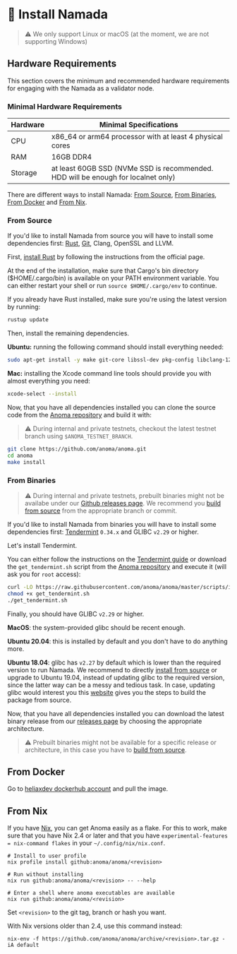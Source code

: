 # 💾 Install Namada

>⚠️ We only support Linux or macOS (at the moment, we are not supporting Windows)

## Hardware Requirements

This section covers the minimum and recommended hardware requirements for engaging with the Namada as a validator node.

### Minimal Hardware Requirements

| Hardware | Minimal Specifications |
| -------- | -------- |
| CPU     | x86_64 or arm64 processor with at least 4 physical cores     |
| RAM     | 16GB DDR4     |
| Storage     | at least 60GB SSD (NVMe SSD is recommended. HDD will be enough for localnet only)    |

There are different ways to install Namada: [From Source](#from-source), [From Binaries](#from-binaries), [From Docker](#from-docker) and [From Nix](#from-nix).

### From Source

If you'd like to install Namada from source you will have to install some dependencies first: [Rust](https://www.rust-lang.org/tools/install), [Git](https://git-scm.com/book/en/v2/Getting-Started-Installing-Git), Clang, OpenSSL and LLVM.

First, [install Rust](https://www.rust-lang.org/tools/install) by following the instructions from the official page. 

At the end of the installation, make sure that Cargo's bin directory ($HOME/.cargo/bin) is available on your PATH environment variable. You can either restart your shell or run `source $HOME/.cargo/env` to continue.

If you already have Rust installed, make sure you're using the latest version by running:
```bash
rustup update
```
Then, install the remaining dependencies.

**Ubuntu:** running the following command should install everything needed:
```bash
sudo apt-get install -y make git-core libssl-dev pkg-config libclang-12-dev
```
**Mac:** installing the Xcode command line tools should provide you with almost everything you need:
```bash
xcode-select --install
```
Now, that you have all dependencies installed you can clone the source code from the [Anoma repository](https://github.com/anoma/anoma) and build it with:

>⚠️ During internal and private testnets, checkout the latest testnet branch using `$ANOMA_TESTNET_BRANCH`. 

```bash
git clone https://github.com/anoma/anoma.git
cd anoma 
make install
```

### From Binaries

>⚠️ During internal and private testnets, prebuilt binaries might not be availabe under our [Github releases page](https://github.com/anoma/anoma/releases).
>We recommend you [build from source](#build-from-source) from the appropriate branch or commit.

If you'd like to install Namada from binaries you will have to install some dependencies first: [Tendermint](https://docs.tendermint.com/master/introduction/install.html) `0.34.x` and GLIBC `v2.29` or higher.

Let's install Tendermint. 

You can either follow the instructions on the [Tendermint guide](https://docs.tendermint.com/master/introduction/install.html) or download the `get_tendermint.sh` script from the [Anoma repository](https://github.com/anoma/anoma/blob/master/scripts/install/get_tendermint.sh) and execute it (will ask you for `root` access):
```bash
curl -LO https://raw.githubusercontent.com/anoma/anoma/master/scripts/install/get_tendermint.sh
chmod +x get_tendermint.sh
./get_tendermint.sh
```

Finally, you should have GLIBC `v2.29` or higher.

**MacOS**: the system-provided glibc should be recent enough.

**Ubuntu 20.04**: this is installed by default and you don't have to do anything more. 

**Ubuntu 18.04**: glibc has `v2.27` by default which is lower than the required version to run Namada. We recommend to directly [install from source](#from-source) or upgrade to Ubuntu 19.04, instead of updating glibc to the required version, since the latter way can be a messy and tedious task. In case, updating glibc would interest you this [website](http://www.linuxfromscratch.org/lfs/view/9.0-systemd/chapter05/glibc.html) gives you the steps to build the package from source.

Now, that you have all dependencies installed you can download the latest binary release from our [releases page](https://github.com/anoma/anoma/releases) by choosing the appropriate architecture. 

>⚠️ Prebuilt binaries might not be available for a specific release or architecture, in this case you have to [build from source](#from-source).

## From Docker

Go to [heliaxdev dockerhub account](https://hub.docker.com/r/heliaxdev/anoma) and pull the image.

## From Nix

If you have [Nix](https://nixos.org/), you can get Anoma easily as a flake. For
this to work, make sure that you have Nix 2.4 or later and that you have
`experimental-features = nix-command flakes` in your `~/.config/nix/nix.conf`.

```shell
# Install to user profile
nix profile install github:anoma/anoma/<revision>

# Run without installing
nix run github:anoma/anoma/<revision> -- --help

# Enter a shell where anoma executables are available
nix run github:anoma/anoma/<revision>
```

Set `<revision>` to the git tag, branch or hash you want.

With Nix versions older than 2.4, use this command instead:

```shell
nix-env -f https://github.com/anoma/anoma/archive/<revision>.tar.gz -iA default
```